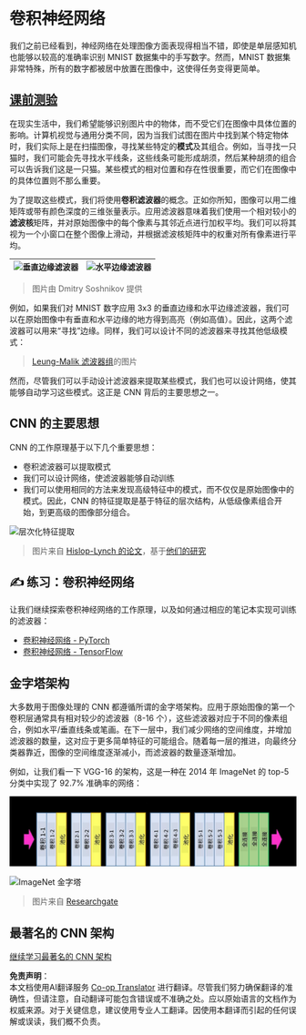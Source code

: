 <!--
CO_OP_TRANSLATOR_METADATA:
{
  "original_hash": "088837b42b7d99198bf62db8a42411e0",
  "translation_date": "2025-08-24T20:33:53+00:00",
  "source_file": "lessons/4-ComputerVision/07-ConvNets/README.md",
  "language_code": "zh"
}
-->
# 卷积神经网络

我们之前已经看到，神经网络在处理图像方面表现得相当不错，即使是单层感知机也能够以较高的准确率识别 MNIST 数据集中的手写数字。然而，MNIST 数据集非常特殊，所有的数字都被居中放置在图像中，这使得任务变得更简单。

## [课前测验](https://ff-quizzes.netlify.app/en/ai/quiz/13)

在现实生活中，我们希望能够识别图片中的物体，而不受它们在图像中具体位置的影响。计算机视觉与通用分类不同，因为当我们试图在图片中找到某个特定物体时，我们实际上是在扫描图像，寻找某些特定的**模式**及其组合。例如，当寻找一只猫时，我们可能会先寻找水平线条，这些线条可能形成胡须，然后某种胡须的组合可以告诉我们这是一只猫。某些模式的相对位置和存在性很重要，而它们在图像中的具体位置则不那么重要。

为了提取这些模式，我们将使用**卷积滤波器**的概念。正如你所知，图像可以用二维矩阵或带有颜色深度的三维张量表示。应用滤波器意味着我们使用一个相对较小的**滤波核**矩阵，并对原始图像中的每个像素与其邻近点进行加权平均。我们可以将其视为一个小窗口在整个图像上滑动，并根据滤波核矩阵中的权重对所有像素进行平均。

![垂直边缘滤波器](../../../../../translated_images/filter-vert.b7148390ca0bc356ddc7e55555d2481819c1e86ddde9dce4db5e71a69d6f887f.zh.png) | ![水平边缘滤波器](../../../../../translated_images/filter-horiz.59b80ed4feb946efbe201a7fe3ca95abb3364e266e6fd90820cb893b4d3a6dda.zh.png)
----|----

> 图片由 Dmitry Soshnikov 提供

例如，如果我们对 MNIST 数字应用 3x3 的垂直边缘和水平边缘滤波器，我们可以在原始图像中有垂直和水平边缘的地方得到高亮（例如高值）。因此，这两个滤波器可以用来“寻找”边缘。同样，我们可以设计不同的滤波器来寻找其他低级模式：

> [Leung-Malik 滤波器组](https://www.robots.ox.ac.uk/~vgg/research/texclass/filters.html)的图片

然而，尽管我们可以手动设计滤波器来提取某些模式，我们也可以设计网络，使其能够自动学习这些模式。这正是 CNN 背后的主要思想之一。

## CNN 的主要思想

CNN 的工作原理基于以下几个重要思想：

* 卷积滤波器可以提取模式
* 我们可以设计网络，使滤波器能够自动训练
* 我们可以使用相同的方法来发现高级特征中的模式，而不仅仅是原始图像中的模式。因此，CNN 的特征提取是基于特征的层次结构，从低级像素组合开始，到更高级的图像部分组合。

![层次化特征提取](../../../../../translated_images/FeatureExtractionCNN.d9b456cbdae7cb643fde3032b81b2940e3cf8be842e29afac3f482725ba7f95c.zh.png)

> 图片来自 [Hislop-Lynch 的论文](https://www.semanticscholar.org/paper/Computer-vision-based-pedestrian-trajectory-Hislop-Lynch/26e6f74853fc9bbb7487b06dc2cf095d36c9021d)，基于[他们的研究](https://dl.acm.org/doi/abs/10.1145/1553374.1553453)

## ✍️ 练习：卷积神经网络

让我们继续探索卷积神经网络的工作原理，以及如何通过相应的笔记本实现可训练的滤波器：

* [卷积神经网络 - PyTorch](../../../../../lessons/4-ComputerVision/07-ConvNets/ConvNetsPyTorch.ipynb)
* [卷积神经网络 - TensorFlow](../../../../../lessons/4-ComputerVision/07-ConvNets/ConvNetsTF.ipynb)

## 金字塔架构

大多数用于图像处理的 CNN 都遵循所谓的金字塔架构。应用于原始图像的第一个卷积层通常具有相对较少的滤波器（8-16 个），这些滤波器对应于不同的像素组合，例如水平/垂直线条或笔画。在下一层中，我们减少网络的空间维度，并增加滤波器的数量，这对应于更多简单特征的可能组合。随着每一层的推进，向最终分类器靠近，图像的空间维度逐渐减小，而滤波器的数量逐渐增加。

例如，让我们看一下 VGG-16 的架构，这是一种在 2014 年 ImageNet 的 top-5 分类中实现了 92.7% 准确率的网络：

![ImageNet 层](../../../../../translated_images/vgg-16-arch1.d901a5583b3a51baeaab3e768567d921e5d54befa46e1e642616c5458c934028.zh.jpg)

![ImageNet 金字塔](../../../../../translated_images/vgg-16-arch.64ff2137f50dd49fdaa786e3f3a975b3f22615efd13efb19c5d22f12e01451a1.zh.jpg)

> 图片来自 [Researchgate](https://www.researchgate.net/figure/Vgg16-model-structure-To-get-the-VGG-NIN-model-we-replace-the-2-nd-4-th-6-th-7-th_fig2_335194493)

## 最著名的 CNN 架构

[继续学习最著名的 CNN 架构](CNN_Architectures.md)

**免责声明**：  
本文档使用AI翻译服务 [Co-op Translator](https://github.com/Azure/co-op-translator) 进行翻译。尽管我们努力确保翻译的准确性，但请注意，自动翻译可能包含错误或不准确之处。应以原始语言的文档作为权威来源。对于关键信息，建议使用专业人工翻译。因使用本翻译而引起的任何误解或误读，我们概不负责。